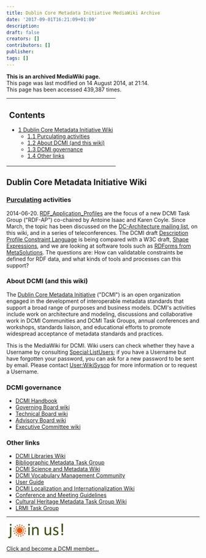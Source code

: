```yaml
---
title: Dublin Core Metadata Initiative MediaWiki Archive
date: '2017-09-01T16:21:09+01:00'
description: 
draft: false
creators: []
contributors: []
publisher: 
tags: []
---
```


 **This is an archived MediaWiki page.**  
This page was last modified on 14 August 2014, at 21:14.  
This page has been accessed 439,387 times.

<table id="toc" class="toc">
  <tr>
    <td>
      <div id="toctitle">
        <h2>Contents</h2>
      </div>
      <ul>
        <li class="toclevel-1 tocsection-1">
          <a href="#Dublin_Core_Metadata_Initiative_Wiki"><span class="tocnumber">1</span> <span class="toctext">Dublin Core Metadata Initiative Wiki</span></a>
          <ul>
            <li class="toclevel-2 tocsection-2"><a href="#Purculating_activities"><span class="tocnumber">1.1</span> <span class="toctext">Purculating activities</span></a></li>
            <li class="toclevel-2 tocsection-3"><a href="#About_DCMI_.28and_this_wiki.29"><span class="tocnumber">1.2</span> <span class="toctext">About DCMI (and this wiki)</span></a></li>
            <li class="toclevel-2 tocsection-4"><a href="#DCMI_governance"><span class="tocnumber">1.3</span> <span class="toctext">DCMI governance</span></a></li>
            <li class="toclevel-2 tocsection-5"><a href="#Other_links"><span class="tocnumber">1.4</span> <span class="toctext">Other links</span></a></li>
          </ul>
        </li>
      </ul>
    </td>
  </tr>
</table>

## Dublin Core Metadata Initiative Wiki 

### [Purculating](http://www.urbandictionary.com/define.php?term=purculating) activities 

2014-06-20. [RDF\_Application\_Profiles](/mediawiki_wiki/RDF_Application_Profiles "RDF Application Profiles") are the focus of a new DCMI Task Group ("RDF-AP") co-chaired by Antoine Isaac and Karen Coyle. Since March, the topic has been discussed on the [DC-Architecture mailing list](http://www.jiscmail.ac.uk/lists/dc-architecture.html), on this wiki, and in a series of teleconferences. The DCMI draft [Description Profile Constraint Language](http://dublincore.org/documents/dc-dsp) is being compared with a W3C draft, [Shape Expressions](http://www.w3.org/2013/ShEx/Primer), and we are looking at software tools such as [RDForms from MetaSolutions](https://bitbucket.org/metasolutions/rdforms). The questions are: How can validatable constraints be defined for RDF data, and what kinds of tools and processes can this support?

### About DCMI (and this wiki) 

The [Dublin Core Metadata Initiative](http://dublincore.org) ("DCMI") is an open organization engaged in the development of interoperable metadata standards that support a broad range of purposes and business models. DCMI's activities include work on architecture and modeling, discussions and collaborative work in DCMI Communities and DCMI Task Groups, annual conferences and workshops, standards liaison, and educational efforts to promote widespread acceptance of metadata standards and practices.

This is the MediaWiki for DCMI. Wiki users can check whether they have a Username by consulting [Special:ListUsers](/mediawiki_wiki/Special:ListUsers "Special:ListUsers"); if you have a Username but have forgotten your password, you can ask for a new password to be sent by email. Please contact [User:WikiSysop](/mediawiki_wiki/User:WikiSysop "User:WikiSysop") for more information or to request a Username.

### DCMI governance 

- [DCMI Handbook](/mediawiki_wiki/DCMI_Handbook "DCMI Handbook")
- [Governing Board wiki](/mediawiki_wiki/DCMI_Governing_Board "DCMI Governing Board")
- [Technical Board wiki](/mediawiki_wiki/DCMI_Technical_Board "DCMI Technical Board")
- [Advisory Board wiki](/mediawiki_wiki/DCMI_Advisory_Board "DCMI Advisory Board")
- [Executive Committee wiki](/mediawiki_wiki/Exec_Committee "Exec Committee")

### Other links 

- [DCMI Libraries Wiki](/mediawiki_wiki/LibrariesWiki "LibrariesWiki")
- [Bibliographic Metadata Task Group](/mediawiki_wiki/Bibliographic_Metadata_Task_Group#)
- [DCMI Science and Metadata Wiki](/mediawiki_wiki/DCMI_Science_And_Metadata "DCMI Science And Metadata")
- [DCMI Vocabulary Management Community](/mediawiki_wiki/DCMI_Vocabulary_Management_Community)
- [User Guide](/mediawiki_wiki/User_Guide "User Guide")
- [DCMI Localization and Internationalization Wiki](/mediawiki_wiki/DCMI_Localization_and_Internationalization_Wiki "DCMI Localization and Internationalization Wiki")
- [Conference and Meeting Guidelines](/mediawiki_wiki/Conference_Guidelines "Conference Guidelines")
- [Cultural Heritage Metadata Task Group Wiki](/mediawiki_wiki/Cultural_Heritage_Metadata_Task_Group "Cultural Heritage Metadata Task Group")
- [LRMI Task Group](/mediawiki_wiki/AB-Comm/ed/LRMI/TG "AB-Comm/ed/LRMI/TG")

* * *

[<img alt="DCMI Handbook" src="/mediawiki_wiki/images/Join_us-150.png" width="150" height="43">](/mediawiki_wiki/images/Join_us-150.png "DCMI Handbook")

[Click and become a DCMI member...](http://dublincore.org/support/#individualMember)

